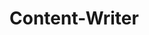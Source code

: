 # Content-Writer
<!DOCTYPE html>
<html>
<head>
	<meta http-equiv="Content-Type" content="text/html; charset=utf-8"/>
	<title>Data Privacy: Protect Your Personal Info Online</title>
	<meta name="description" content="Explore essential tips to bolster your Data Privacy and keep your personal information secure on the internet. Stay safe online!" />
	<style type="text/css">
		.field {
			margin-bottom:20px;
		}
		.field_name {
			color: #686868;
			font-size: 11px;
		}

		.wp-box {
			background: #fff;
			border: 1px solid #e0e0e0;
			padding: 15px 20px;
			margin-bottom: 20px;
			-webkit-border-radius: 5px;
			-moz-border-radius: 5px;
			border-radius: 5px;
		}
		.wp-link {
			font-size: 11px;
		}
		.wp-ctrl {
			padding-bottom:15px;
		}
		.wp-img {
			text-align:center;
		}

		.wp-btn {
			display:inline-block;
			font-weight: 600;
			font-size: 16px;
			line-height:55px;
			background: #FE7879;
			border-radius: 5px;
			color:#fff;
			text-decoration: none;
			padding: 0 90px;
			margin-top: 15px;
		}
		.wp-btn:hover, wp-btn:active {
			background: #e97374;
			color:#fff;
		}

		.wed-field {
			margin-top:15px;
		}
		.wed-field label {
			color: #686868;
			font-size: 11px;
		}
		img {
			max-width: 100%;
		}

        .button {
    display:inline-block;
    font-weight: 600;
    font-size: 16px;
    line-height:55px;
    border-radius: 5px;
    color:#fff;
    text-decoration: none;
    padding: 0 90px;
}
.button:hover, .button:active {
    text-decoration: none !important;
}

.features {
    font-weight: 600;
    font-size: 24px;
    line-height: 29px;
    min-height: 29px !important;
}

.wp-box .wed-field label {
    font-weight: 600;
    font-size: 20px;
    line-height: 24px;
    color: #000000;
    position:absolute;
}
.wp-box .wed-field label+.wed-field-text {
    padding-top:35px;
    line-height: 25px;
    min-height: 60px; /* line-height + padding */
}
.wp-box .wed-field {
    margin: 40px 0;
}
.wp-box p, .wp-box h1, .wp-box h2, .wp-box h3 {
    margin:0;
}.primary-bg {
    background: #FE7879;
}
.button {
    background: #FE7879;
    color:#fff;
}
.button:hover, .button:active {
    background: #E46C6D;
    color:#fff;
}

.features {
    color: #FE7879;
}

	</style>
</head>
<body>
<h1>Data Privacy: Protect Your Personal Info Online</h1><p>Welcome to our article on <b>data privacy</b> and how to protect your personal information online. In this day and age, the internet has become an integral part of our daily lives, and we often share sensitive information online without realizing its implications. The importance of ensuring <b>data privacy</b> cannot be overstated. It is a fundamental human right and the basis of trust in our digital society. Therefore, it is vital to understand the concept of <b class="">data privacy</b> and take appropriate steps to safeguard our personal information.</p><h3>Key Takeaways:</h3><ul>
  <li>Data privacy is crucial in the digital age</li>
  <li>Protecting personal information online is a fundamental human right</li>
  <li><b>Understanding data privacy</b> and common threats is key to safeguarding against them</li>
  <li><b>Best practices for protecting personal information</b> include strong passwords and two-factor authentication</li>
  <li><b>Privacy settings</b> on <b>online accounts</b> and social media platforms should be reviewed and optimized</li>
</ul><h2>Understanding Data Privacy</h2><p>Data privacy refers to the protection of personal information from unauthorized access, use, or disclosure. This information may include sensitive data such as name, address, social security number, financial information, and medical records.</p><p>Personal information has significant value, and protecting it is essential in the digital age. It can be used for identity theft, fraud, or other malicious activities. As online activity continues to increase, so do the risks associated with data privacy.</p><p>Current data privacy regulations and laws are constantly evolving. For example, the General Data Protection Regulation (GDPR) in the European Union provides individuals with the right to control their personal information and requires businesses to obtain consent before collecting or processing it. Similarly, the California Consumer Privacy Act (CCPA) in the United States allows individuals to access, delete, and control their personal information.</p><p>It's important to have an understanding of data privacy regulations and laws to ensure compliance and protect personal information.</p><h2>Common Threats to Data Privacy</h2><p>In today's digital age, individuals face numerous threats to their personal information online. Here, we'll explore some common dangers to data privacy:</p><h3>Malware</h3><p>Malware is a software designed to damage, disrupt or take unauthorized control over a computer system. Viruses, worms, trojans, and spyware are all common types of malware that can enter a device through a malicious link, email, or software download.</p><h3>Phishing Attacks</h3><p>Phishing attacks involve sending fraudulent emails or messages from legitimate-looking sources, convincing individuals to share personal data such as login credentials, credit card numbers, or sensitive information as a legitimate service. Phishing attacks can also spread through social media channels or fraudulent websites designed to mimic the real ones.</p><h3>Data Breaches</h3><p>Data breaches occur when personal information is accessed or stolen without authorization. Data breaches can be caused by the direct attacks of cybercriminals or can happen opportunistically because of poor security practices, human errors, or third-party involvement.</p><h3>Protecting Against These Threats</h3><p>Protecting your personal information online is key to safeguarding your data privacy. Here are some tips:</p><ul>
  <li>Keep software up to date</li>
  <li>Use strong and unique passwords for each account</li>
  <li>Activate two-factor authentication when possible</li>
  <li>Use only secure Wi-Fi networks</li>
  <li>Be wary of suspicious emails, messages, and websites</li>
  <li>Regularly check for and review your personal information online</li>
</ul><p>By following these tips and staying informed about data privacy threats, you can reduce the risks of data breaches and protect your personal information online.</p><h2>Best Practices for Protecting Personal Information</h2><p>Protecting your personal information online is crucial to safeguard against identity theft, fraud, and other potential threats. Here are some best practices to consider:</p><ol>
  <li><strong>Create strong and unique passwords:</strong> Use a combination of uppercase and lowercase letters, numbers, and symbols. Avoid using common phrases and personal information.</li>
  <li><strong>Enable two-factor authentication:</strong> This adds an additional layer of security by requiring a code in addition to a password.</li>
  <li><strong>Be cautious on public Wi-Fi networks:</strong> Avoid sensitive transactions, such as online banking, or use a Virtual Private Network (VPN) to encrypt traffic.</li>
  <li><strong>Review privacy settings:</strong> Regularly check and update <b>privacy settings</b> on social media platforms, email accounts, and other online services to control what information is visible to others.</li>
  <li><strong>Keep software up to date:</strong> Apply software updates and patches regularly to fix security vulnerabilities and protect against exploits.</li>
</ol><p>By following these best practices, you can significantly reduce the risk of your personal information being compromised online. Stay vigilant and always prioritize your privacy and security.</p><h2> Privacy Settings and Online Accounts </h2><p> Protecting personal information online involves managing <b>privacy settings</b> and adjusting them to suit individual preferences. It's crucial to review privacy settings on social media platforms, email accounts, and other online services regularly. </p><p> Step-by-step instructions for optimizing privacy settings can be found on most online services. These instructions enable users to customize who sees their posts, photos, and other personal details. </p><p> For instance, on Facebook, users can restrict who sees their posts and information in their profile, irrespective of whether the viewer is a friend, a family member, or a stranger. It's essential to review the privacy policy of an online platform before signing up for an account. </p><p> Privacy settings require a careful balance of privacy and accessibility. Individuals must ensure that they are not oversharing personal information. </p><h2>Safeguarding Personal Information on Public Wi-Fi Networks</h2><p>Using <b>public Wi-Fi networks</b> can put your personal information at risk. Hackers can intercept sensitive data, including passwords, financial information, and browsing history. Follow these steps to protect your data privacy:</p><ul>
  <li>Use a Virtual Private Network (VPN): A VPN encrypts your internet traffic, making it much harder for hackers to intercept your data.</li>
  <li>Only use secure websites (HTTPS): Look for the "https" prefix in the website address. This means the site has an SSL certificate, which encrypts your data in transit.</li>
  <li>Avoid online banking: Never access your bank accounts or make financial transactions on <b>public Wi-Fi networks</b>. Wait until you have a secure connection to do so.</li>
  <li>Disable automatic Wi-Fi connections: Turn off auto-connect features on your device to avoid connecting to unknown Wi-Fi networks automatically.</li>
  <li>Use a firewall: Make sure your device's firewall is enabled to block unauthorized access to your device.</li>
</ul><p>By taking these steps, you can help safeguard your personal information when using <b>public Wi-Fi networks</b> and prevent unauthorized access to your data.</p><h2>Recognizing and Avoiding Phishing Scams</h2><p>Phishing scams are a common tactic used by cybercriminals to trick individuals into sharing personal and sensitive information. These scams typically involve the use of fraudulent emails, messages, or websites that appear legitimate but are designed to steal data.</p><p><em>Recognizing phishing scams:</em></p><ul>
    <li>Look for suspicious or unfamiliar senders</li>
    <li>Be wary of urgent or threatening messages</li>
    <li>Check for grammatical errors or odd phrasing</li>
    <li>Hover over links to check their destination before clicking</li>
</ul><p><em>Avoiding phishing scams:</em></p><ul>
    <li>Never share personal information via email</li>
    <li>Use caution when providing information on unfamiliar websites</li>
    <li>Verify the legitimacy of the sender or website before sharing information</li>
    <li>Regularly update and run antivirus software on your computer</li>
</ul><p>By recognizing and <b>avoiding phishing scams</b>, you can protect yourself from data breaches and identity theft. Always be cautious when sharing personal information online and take necessary precautions to ensure your data privacy.</p><h2>Securing Personal Devices</h2><p>In today's digital age, personal devices such as smartphones, laptops, and tablets are an essential part of everyday life. However, these devices can also pose a significant risk to data privacy if not adequately secured. Failing to take the necessary precautions leaves personal information vulnerable to theft, hacking, and exploitation.</p><p>One essential measure for <b>securing personal devices</b> is to set up a device lock. This feature, available on most devices, requires a passcode, fingerprint, or facial recognition to unlock the device, adding an extra layer of protection against unauthorized access to personal data.</p><p>Encryption is another critical aspect of device security. This technology scrambles data in transit, making it unreadable to unauthorized parties. The use of encryption is particularly crucial when using public Wi-Fi networks.</p><p>Last but not least, regular software updates are crucial to keeping personal devices secure. Updates often include critical security patches that address known vulnerabilities in the software. Setting devices to update automatically is an easy way to ensure they are always up to date with the latest patches and security features.</p><h2>Privacy and Social Media</h2><p>Social media has become an integral part of our daily lives. While it provides a platform for communication and networking, it also poses a significant risk to our privacy. Oversharing personal information on social media puts individuals at risk of identity theft, hacking, and other malicious attacks.</p><p>To protect your privacy on social media, it is essential to manage your privacy settings carefully. Start by restricting who can see your posts and personal information. Only add and accept friend requests from people you know and trust. Additionally, avoid posting sensitive personal details, such as your home address, phone number, or other sensitive information that could be used to harm you.</p><p>It's also essential to be aware of the social media platforms' privacy policies and terms of service. To avoid being tracked by advertisers, consider disabling targeted advertising and location tracking features. Many social media platforms also allow you to control the data you share with third-party apps.</p><p>Here are some best practices for protecting your privacy on social media:</p><ul>
    <li>Regularly review and update your privacy settings.</li>
    <li>Create a unique and complex password for your social media accounts.</li>
    <li>Avoid using the same password across multiple social media accounts.</li>
    <li>Sign out of your social media accounts when using public computers or devices.</li>
    <li>Be wary of suspicious links, messages, and friend requests.</li>
</ul><p>By following these best practices, you can safeguard your personal information and ensure your privacy on social media.</p><h2>Protecting Children's Data Privacy Online</h2><p>Children are particularly vulnerable to online threats, with their personal information being targeted and used for malicious purposes. As parents and guardians, it's our responsibility to keep them safe. Here are some strategies to protect your child's data privacy online:</p><ol>
  <li><em>Keep personal information private:</em> Encourage your child to only share personal information with trusted individuals and never enter it on unsecured websites.</li>
  <li><em>Control social media privacy settings:</em> Monitor your child's social media accounts and adjust privacy settings to limit access to personal information. Explain the importance of keeping social media profiles private.</li>
  <li><em>Teach safe internet habits:</em> Teach your child to be wary of suspicious emails, links, and downloads. Make sure they know how to recognize and report cyberbullying and other online threats.</li>
  <li><em>Use parental controls:</em> Set up parental controls on all devices your child uses. These controls can limit access to inappropriate content and prevent unauthorized app downloads.</li>
  <li><em>Monitor online activity:</em> Stay informed of your child's online activity and monitor their accounts regularly. Explain the importance of keeping personal information private and the potential consequences of oversharing online.</li>
</ol><p>By implementing these strategies and staying vigilant, you can help protect your child's data privacy online and keep them safe from online threats.</p><h2>Conclusion</h2><p>Protecting your data privacy is crucial in today's digital age. With the growing threat of cybercrime, it's imperative to take the necessary steps to safeguard your personal information online. By following the best practices outlined in this article, you can significantly reduce the risk of falling victim to identity theft, phishing scams, and other security breaches.</p><p>Remember to regularly review and adjust privacy settings on your <b>online accounts</b>, secure your personal devices, and be cautious when using public Wi-Fi networks. It's also essential to educate yourself and your family about data privacy best practices and threats, including phishing scams and oversharing on social media.</p><p>By taking proactive measures to protect your data privacy, you can enjoy the benefits of the digital world without compromising your personal information. Stay safe and secure online!</p><section itemscope="" itemprop="mainEntity" itemtype="https://schema.org/FAQPage"><h2><br></h2></section>
</body>
</html>
